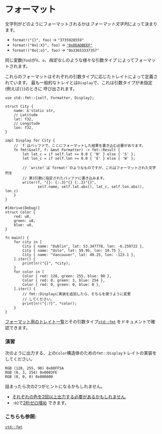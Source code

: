 # フォーマット

文字列がどのようにフォーマットされるかは*フォーマット文字列*によって決まります。

* `format!("{}", foo)` -> `"3735928559"`
* `format!("0x{:X}", foo)` ->
  [`"0xDEADBEEF"`][deadbeef]
* `format!("0o{:o}", foo)` -> `"0o33653337357"`

同じ変数(`foo`)が`X`、`o`、*指定なし*のような様々な引数タイプ
によってフォーマットされます。

これらのフォーマットはそれぞれの引数タイプに応じたトレイトによって定義されています。
最も一般的なトレイとは`Display`で、これは引数タイプが未指定(例えば`{}`)のときに
呼び出されます。

```rust,editable
use std::fmt::{self, Formatter, Display};

struct City {
    name: &'static str,
    // Latitude
    lat: f32,
    // Longitude
    lon: f32,
}

impl Display for City {
    // `f`はバッファで、ここにフォーマットした結果を書き込む必要があります。
    fn fmt(&self, f: &mut Formatter) -> fmt::Result {
        let lat_c = if self.lat >= 0.0 { 'N' } else { 'S' };
        let lon_c = if self.lon >= 0.0 { 'E' } else { 'W' };

        // `write!`は`format!`のようなものですが、これはフォーマットされた文字列を
        // 第1引数に指定されたバッファに書き込みます。
        write!(f, "{}: {:.3}°{} {:.3}°{}",
               self.name, self.lat.abs(), lat_c, self.lon.abs(), lon_c)
    }
}

#[derive(Debug)]
struct Color {
    red: u8,
    green: u8,
    blue: u8,
}

fn main() {
    for city in [
        City { name: "Dublin", lat: 53.347778, lon: -6.259722 },
        City { name: "Oslo", lat: 59.95, lon: 10.75 },
        City { name: "Vancouver", lat: 49.25, lon: -123.1 },
    ].iter() {
        println!("{}", *city);
    }
    for color in [
        Color { red: 128, green: 255, blue: 90 },
        Color { red: 0, green: 3, blue: 254 },
        Color { red: 0, green: 0, blue: 0 },
    ].iter() {
        // fmt::Displayに実装を追加したら、そちらを使うように変更
        // してください。
        println!("{:?}", *color);
    }
}
```

[フォーマット用のトレイト一覧][fmt_traits]とその引数タイプ[`std::fmt`][fmt]
をドキュメントで確認できます。

### 演習
次のように出力する、上の`Color`構造体のための`fmt::Display`トレイトの実装を
してください。

```text
RGB (128, 255, 90) 0x80FF5A
RGB (0, 3, 254) 0x0003FE
RGB (0, 0, 0) 0x000000
```

詰まったら次の2つがヒントになるかもしれません。
 * [それぞれの色を2回以上出力する必要があるかもしれません][named_parameters],
 * `:02`で[2桁ゼロ埋め][fmt_width] できます。

### こちらも参照:

[`std::fmt`][fmt]

[named_parameters]: https://doc.rust-lang.org/std/fmt/#named-parameters
[deadbeef]: https://en.wikipedia.org/wiki/Deadbeef#Magic_debug_values
[fmt]: https://doc.rust-lang.org/std/fmt/
[fmt_traits]: https://doc.rust-lang.org/std/fmt/#formatting-traits
[fmt_width]: https://doc.rust-lang.org/std/fmt/#width
